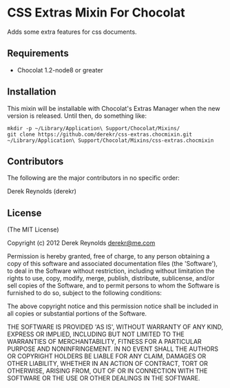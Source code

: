# CSS Extras Mixin For Chocolat

Adds some extra features for css documents.

## Requirements

* Chocolat 1.2-node8 or greater

## Installation

This mixin will be installable with Chocolat's Extras Manager when the new version is released. Until then, do something like:

    mkdir -p ~/Library/Application\ Support/Chocolat/Mixins/
    git clone https://github.com/derekr/css-extras.chocmixin.git ~/Library/Application\ Support/Chocolat/Mixins/css-extras.chocmixin

## Contributors

The following are the major contributors in no specific order:

Derek Reynolds (derekr)

## License

(The MIT License)

Copyright (c) 2012 Derek Reynolds <derekr@me.com>

Permission is hereby granted, free of charge, to any person obtaining a copy of this software and associated documentation files (the 'Software'), to deal in the Software without restriction, including without limitation the rights to use, copy, modify, merge, publish, distribute, sublicense, and/or sell copies of the Software, and to permit persons to whom the Software is furnished to do so, subject to the following conditions:

The above copyright notice and this permission notice shall be included in all copies or substantial portions of the Software.

THE SOFTWARE IS PROVIDED 'AS IS', WITHOUT WARRANTY OF ANY KIND, EXPRESS OR IMPLIED, INCLUDING BUT NOT LIMITED TO THE WARRANTIES OF MERCHANTABILITY, FITNESS FOR A PARTICULAR PURPOSE AND NONINFRINGEMENT. IN NO EVENT SHALL THE AUTHORS OR COPYRIGHT HOLDERS BE LIABLE FOR ANY CLAIM, DAMAGES OR OTHER LIABILITY, WHETHER IN AN ACTION OF CONTRACT, TORT OR OTHERWISE, ARISING FROM, OUT OF OR IN CONNECTION WITH THE SOFTWARE OR THE USE OR OTHER DEALINGS IN THE SOFTWARE.